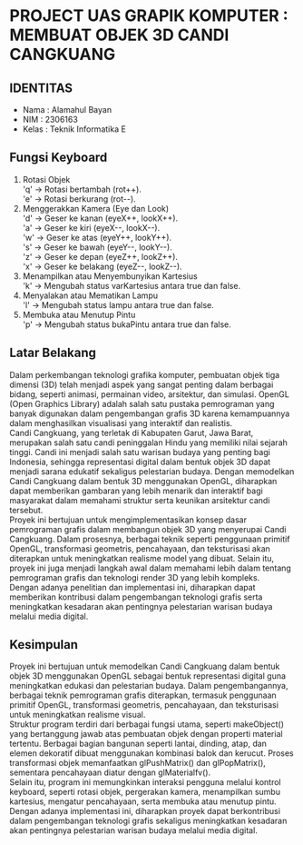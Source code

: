<h1> PROJECT UAS GRAPIK KOMPUTER : MEMBUAT OBJEK 3D CANDI CANGKUANG</h1>
<h2> IDENTITAS </h2>
<ul>
  <li>Nama : Alamahul Bayan </li>
  <li>NIM : 2306163 </li>
  <li>Kelas : Teknik Informatika E </li>
</ul>

<h2> Fungsi Keyboard </h2>
<ol>
  <li>Rotasi Objek</li>
    'q' → Rotasi bertambah (rot++).<br>
    'e' → Rotasi berkurang (rot--).<br>
  <li>Menggerakkan Kamera (Eye dan Look)</li>
    'd' → Geser ke kanan (eyeX++, lookX++).<br>
    'a' → Geser ke kiri (eyeX--, lookX--).<br>
    'w' → Geser ke atas (eyeY++, lookY++).<br>
    's' → Geser ke bawah (eyeY--, lookY--).<br>
    'z' → Geser ke depan (eyeZ++, lookZ++).<br>
    'x' → Geser ke belakang (eyeZ--, lookZ--).<br>
  <li>Menampilkan atau Menyembunyikan Kartesius</li>
      'k' → Mengubah status varKartesius antara true dan false.<br>
  <li>Menyalakan atau Mematikan Lampu</li>
      'l' → Mengubah status lampu antara true dan false.<br>
  <li>Membuka atau Menutup Pintu</li>
      'p' → Mengubah status bukaPintu antara true dan false.<br>
</ol>

<h2>Latar Belakang</h2>
<p>
  Dalam perkembangan teknologi grafika komputer, pembuatan objek tiga dimensi (3D) telah menjadi aspek yang sangat penting dalam berbagai bidang, seperti animasi, permainan video, arsitektur, dan simulasi. OpenGL (Open Graphics Library) adalah salah satu pustaka pemrograman yang banyak digunakan dalam pengembangan grafis 3D karena kemampuannya dalam menghasilkan visualisasi yang interaktif dan realistis.<br>
  Candi Cangkuang, yang terletak di Kabupaten Garut, Jawa Barat, merupakan salah satu candi peninggalan Hindu yang memiliki nilai sejarah tinggi. Candi ini menjadi salah satu warisan budaya yang penting bagi Indonesia, sehingga representasi digital dalam bentuk objek 3D dapat menjadi sarana edukatif sekaligus pelestarian budaya. Dengan memodelkan Candi Cangkuang dalam bentuk 3D menggunakan OpenGL, diharapkan dapat memberikan gambaran yang lebih menarik dan interaktif bagi masyarakat dalam memahami struktur serta keunikan arsitektur candi tersebut.<br>
  Proyek ini bertujuan untuk mengimplementasikan konsep dasar pemrograman grafis dalam membangun objek 3D yang menyerupai Candi Cangkuang. Dalam prosesnya, berbagai teknik seperti penggunaan primitif OpenGL, transformasi geometris, pencahayaan, dan teksturisasi akan diterapkan untuk meningkatkan realisme model yang dibuat. Selain itu, proyek ini juga menjadi langkah awal dalam memahami lebih dalam tentang pemrograman grafis dan teknologi render 3D yang lebih kompleks.<br>
  Dengan adanya penelitian dan implementasi ini, diharapkan dapat memberikan kontribusi dalam pengembangan teknologi grafis serta meningkatkan kesadaran akan pentingnya pelestarian warisan budaya melalui media digital. <br>
</p>


<h2>Kesimpulan</h2>
<p>
  Proyek ini bertujuan untuk memodelkan Candi Cangkuang dalam bentuk objek 3D menggunakan OpenGL sebagai bentuk representasi digital guna meningkatkan edukasi dan pelestarian budaya. Dalam pengembangannya, berbagai teknik pemrograman grafis diterapkan, termasuk penggunaan primitif OpenGL, transformasi geometris, pencahayaan, dan teksturisasi untuk meningkatkan realisme visual.<br>
  Struktur program terdiri dari berbagai fungsi utama, seperti makeObject() yang bertanggung jawab atas pembuatan objek dengan properti material tertentu. Berbagai bagian bangunan seperti lantai, dinding, atap, dan elemen dekoratif dibuat menggunakan kombinasi balok dan kerucut. Proses transformasi objek memanfaatkan glPushMatrix() dan glPopMatrix(), sementara pencahayaan diatur dengan glMaterialfv().<br>
  Selain itu, program ini memungkinkan interaksi pengguna melalui kontrol keyboard, seperti rotasi objek, pergerakan kamera, menampilkan sumbu kartesius, mengatur pencahayaan, serta membuka atau menutup pintu. Dengan adanya implementasi ini, diharapkan proyek dapat berkontribusi dalam pengembangan teknologi grafis sekaligus meningkatkan kesadaran akan pentingnya pelestarian warisan budaya melalui media digital.
</p>
